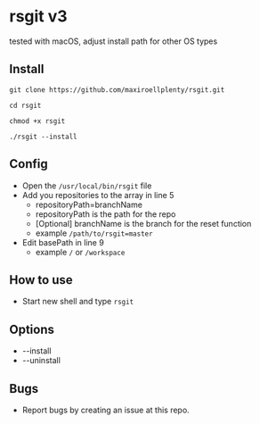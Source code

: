 # rsgit v3

tested with macOS, adjust install path for other OS types 

## Install
```
git clone https://github.com/maxiroellplenty/rsgit.git
```
```
cd rsgit
```
```
chmod +x rsgit
```

```
./rsgit --install
```

## Config

* Open the `/usr/local/bin/rsgit` file
* Add you repositories to the array in line 5
    * repositoryPath=branchName
    * repositoryPath is the path for the repo
    * [Optional] branchName is the branch for the reset function
    * example `/path/to/rsgit=master`
* Edit basePath in line 9
    * example `/` or `/workspace`


## How to use
* Start new shell and type `rsgit`

## Options
* --install
* --uninstall

## Bugs
* Report bugs by creating an issue at this repo.

